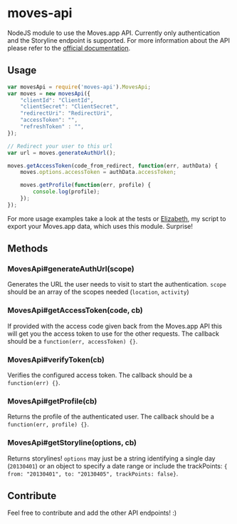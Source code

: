 # moves-api

NodeJS module to use the Moves.app API. Currently only authentication and the Storyline endpoint is supported. For more information about the API please refer to the [official documentation](https://dev.moves-app.com/docs/api).

## Usage

```javascript
var movesApi = require('moves-api').MovesApi;
var moves = new movesApi({
    "clientId": "ClientId",
    "clientSecret": "ClientSecret",
    "redirectUri": "RedirectUri",
    "accessToken": "",
    "refreshToken" : "",
});

// Redirect your user to this url
var url = moves.generateAuthUrl();

moves.getAccessToken(code_from_redirect, function(err, authData) {
    moves.options.accessToken = authData.accessToken;

    moves.getProfile(function(err, profile) {
        console.log(profile);
    });
});
```

For more usage examples take a look at the tests or [Elizabeth](https://github.com/pwaldhauer/elizabeth), my script to export your Moves.app data, which uses this module. Surprise!

## Methods

### MovesApi#generateAuthUrl(scope)

Generates the URL the user needs to visit to start the authentication. `scope` should be an array of the scopes needed (`location`, `activity`)

### MovesApi#getAccessToken(code, cb)

If provided with the access code given back from the Moves.app API this will get you the access token to use for the other requests. The callback should be a `function(err, accessToken) {}`.

### MovesApi#verifyToken(cb)

Verifies the configured access token. The callback should be a `function(err) {}`.

### MovesApi#getProfile(cb)

Returns the profile of the authenticated user. The callback should be a `function(err, profile) {}`.

### MovesApi#getStoryline(options, cb)

Returns storylines! `options` may just be a string identifying a single day (`20130401`) or an object to specify a date range or include the trackPoints: `{ from: "20130401", to: "20130405", trackPoints: false}`.

## Contribute

Feel free to contribute and add the other API endpoints! :)
